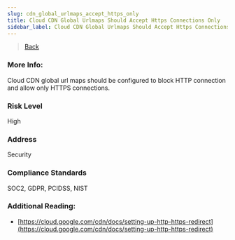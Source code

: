```yaml
---
slug: cdn_global_urlmaps_accept_https_only
title: Cloud CDN Global Urlmaps Should Accept Https Connections Only
sidebar_label: Cloud CDN Global Urlmaps Should Accept Https Connections Only
---
```

> [Back](../../gcpcdnmonitoring)

### More Info:
Cloud CDN global url maps should be configured to block HTTP connection and allow only HTTPS connections.

### Risk Level
High

### Address
Security

### Compliance Standards
SOC2, GDPR, PCIDSS, NIST

### Additional Reading:
- [https://cloud.google.com/cdn/docs/setting-up-http-https-redirect](https://cloud.google.com/cdn/docs/setting-up-http-https-redirect) 
